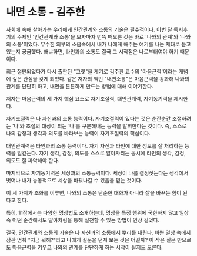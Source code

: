 # 내면 소통 - 김주한

사회에 속해 살아가는 우리에게 인간관계와 소통의 기술은 필수적이다. 
이번 달 독서후기의 주제인 '인간관계와 소통'을 보자마자 번뜩 떠오른 것은 바로 '나와의 관계'와 '나와의 소통'이었다. 
무수한 외부의 소음속에서 내가 나에게 해주는 얘기를 나는 제대로 듣고 있는지 궁금했다.
왜냐하면, 타인과의 소통도 결국 그 시작점은 나로부터여야 하기 때문이다. 

최근 절판되었다가 다시 출판된 "그릿"을 계기로 김주환 교수의  '마음근력'이라는 개념에 깊은 관심을 갖게 되었다. 
같은 저자의 책인 "내면소통"은 마음근력을 강화해 나와의 관계를 단단히 하고, 내면을 튼튼하게 만드는 방법에 대해 이야기한다. 

저자는 마음근력의 세 가지 핵심 요소로 자기조절력, 대인관계력, 자기동기력을 제시한다.


자기조절력은 나 자신과의 소통 능력이다. 
자기조절력이 있다는 것은 순간순간 조절하려는 ‘나’와 조절의 대상이 되는 ‘나’를 구분해내는 능력을 발휘한다는 것이다. 
즉, 스스로 나의 감정과 생각과 의도를 바라보는 능력이 자기조절력의 핵심이다.

대인관계력은 타인과의 소통 능력이다. 
자기 자신과 타인에 대한 정보를 잘 처리하는 능력을 일컫는다. 자기 생각, 감정, 의도를 스스로 알아차리는 
동시에 타인의 생각, 감정, 의도도 잘 파악해야 한다.

마지막으로 자기동기력은 세상과의 소통능력이다.
세상이 나를 결정짓는다는 생각에서 벗어나 내가 능동적으로 세상을 바꿔나갈 수 있음을 믿는 것이다.

이 세 가지가 조화를 이루면, 나와의 소통은 단순한 대화가 아니라 삶을 바꾸는 힘이 된다고 한다.

특히, 11장에서는 다양한 명상법도 소개하는데, 명상을 특정 행위에 국한하지 않고 일상 속 어떤 순간에서도 알아차림을 통해
 실천할 수 있는 방법이 인상 깊었다. 

결국, 인간관계와 소통의 기술은 나 자신과의 소통에서 뿌리를 내린다. 
바쁜 일상 속에서 잠깐 멈춰 "지금 뭐해?"라고 나에게 질문을 던져 보는 것은 어떨까?
이 작은 질문 만으로도 마음근력을 키우고 나와의 관계를 단단하게 하는 시작이 될지도 모른다.
